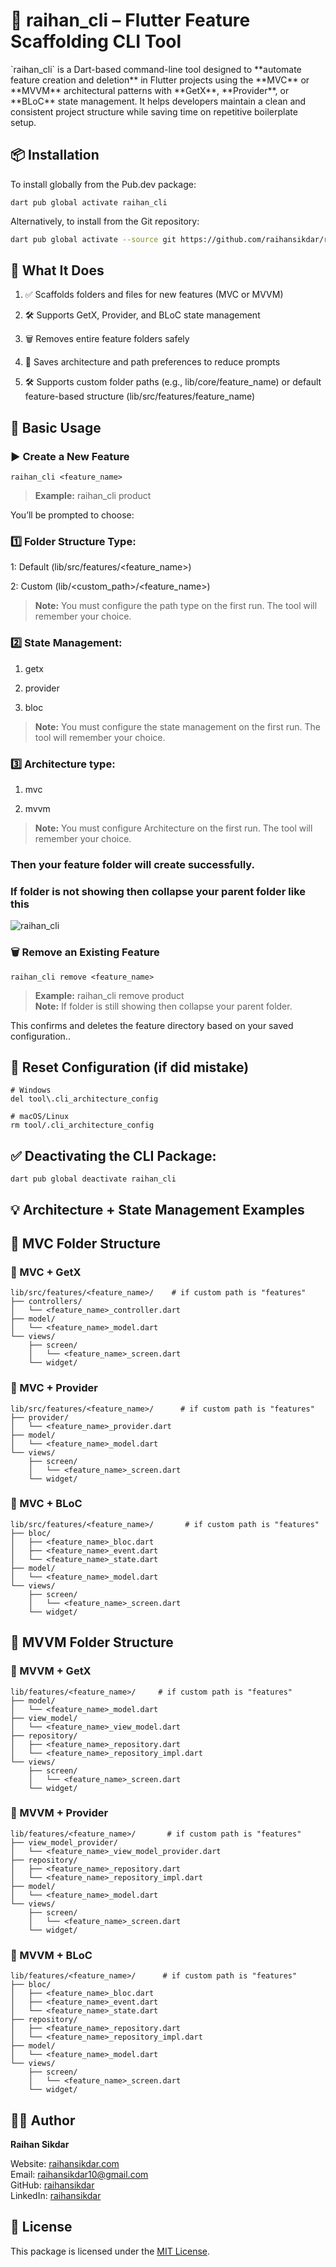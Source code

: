# 🚀 raihan_cli – Flutter Feature Scaffolding CLI Tool

<p>`raihan_cli` is a Dart-based command-line tool designed to **automate feature creation and deletion** in Flutter projects using the **MVC** or **MVVM** architectural patterns with **GetX**, **Provider**, or **BLoC** state management. It helps developers maintain a clean and consistent project structure while saving time on repetitive boilerplate setup.</p>

## 📦 Installation

To install globally from the Pub.dev package:
```
dart pub global activate raihan_cli
```

Alternatively, to install from the Git repository:

```bash
dart pub global activate --source git https://github.com/raihansikdar/raihan_cli.git
```

## 📁 What It Does

1. ✅ Scaffolds folders and files for new features (MVC or MVVM)

2. 🛠️ Supports GetX, Provider, and BLoC state management

3. 🗑️ Removes entire feature folders safely

4. 🔧 Saves architecture and path preferences to reduce prompts

5. 🛠️ Supports custom folder paths (e.g., lib/core/feature_name) or default feature-based structure (lib/src/features/feature_name)

## 🧪 Basic Usage
### ▶️ Create a New Feature
```
raihan_cli <feature_name>

```
> **Example:** raihan_cli product

You’ll be prompted to choose:

### 1️⃣ Folder Structure Type:

1: Default (lib/src/features/<feature_name>)

2: Custom (lib/<custom_path>/<feature_name>)


> **Note:** You must configure the path type on the first run. The tool will remember your choice.

### 2️⃣ State Management:

1. getx

2. provider

3. bloc

> **Note:** You must configure the state management on the first run. The tool will remember your choice.

### 3️⃣ Architecture type:

1. mvc

2. mvvm


> **Note:** You must configure Architecture on the first run. The tool will remember your choice.


### Then your feature folder will create successfully.


### If folder is not showing then collapse your parent folder like this
![raihan_cli](https://github.com/raihansikdar/raihan_cli/blob/main/assets/raihan_cli_feature.gif?raw=true)

### 🗑️ Remove an Existing Feature
```
raihan_cli remove <feature_name>
```
> **Example:** raihan_cli remove product <br>
> **Note:** If folder is still showing then collapse your parent folder.

This confirms and deletes the feature directory based on your saved configuration..



## 🔄 Reset Configuration (if did mistake)

```
# Windows
del tool\.cli_architecture_config

# macOS/Linux
rm tool/.cli_architecture_config

```

## ✅ Deactivating the CLI Package:
```
dart pub global deactivate raihan_cli

```




## 💡 Architecture + State Management Examples


## 📁 MVC Folder Structure

### 📁 MVC + GetX

```
lib/src/features/<feature_name>/    # if custom path is "features"
├── controllers/
│   └── <feature_name>_controller.dart
├── model/
│   └── <feature_name>_model.dart
└── views/
    ├── screen/
    │   └── <feature_name>_screen.dart
    └── widget/

```

### 📁 MVC + Provider

```
lib/src/features/<feature_name>/      # if custom path is "features"
├── provider/
│   └── <feature_name>_provider.dart
├── model/
│   └── <feature_name>_model.dart
└── views/
    ├── screen/
    │   └── <feature_name>_screen.dart
    └── widget/

```

### 📁 MVC + BLoC

```
lib/src/features/<feature_name>/       # if custom path is "features"
├── bloc/
│   ├── <feature_name>_bloc.dart
│   ├── <feature_name>_event.dart
│   └── <feature_name>_state.dart
├── model/
│   └── <feature_name>_model.dart
└── views/
    ├── screen/
    │   └── <feature_name>_screen.dart
    └── widget/

```

## 📁 MVVM Folder Structure

### 📁 MVVM + GetX
```
lib/features/<feature_name>/     # if custom path is "features"
├── model/
│   └── <feature_name>_model.dart
├── view_model/
│   └── <feature_name>_view_model.dart
├── repository/
│   ├── <feature_name>_repository.dart
│   └── <feature_name>_repository_impl.dart
└── views/
    ├── screen/
    │   └── <feature_name>_screen.dart
    └── widget/

```


### 📁 MVVM + Provider
```
lib/features/<feature_name>/       # if custom path is "features"
├── view_model_provider/ 
│   └── <feature_name>_view_model_provider.dart
├── repository/
│   ├── <feature_name>_repository.dart
│   └── <feature_name>_repository_impl.dart
├── model/
│   └── <feature_name>_model.dart
└── views/
    ├── screen/
    │   └── <feature_name>_screen.dart
    └── widget/

```



### 📁 MVVM + BLoC
```
lib/features/<feature_name>/      # if custom path is "features"
├── bloc/
│   ├── <feature_name>_bloc.dart
│   ├── <feature_name>_event.dart
│   └── <feature_name>_state.dart
├── repository/
│   ├── <feature_name>_repository.dart
│   └── <feature_name>_repository_impl.dart
├── model/
│   └── <feature_name>_model.dart
└── views/
    ├── screen/
    │   └── <feature_name>_screen.dart
    └── widget/

```




##  👨‍💻 Author
**Raihan Sikdar**

Website: [raihansikdar.com](https://raihansikdar.com)  
Email: raihansikdar10@gmail.com  
GitHub: [raihansikdar](https://github.com/raihansikdar)  
LinkedIn: [raihansikdar](https://www.linkedin.com/in/raihansikdar/)


## 📜 License
This package is licensed under the [MIT License](https://github.com/raihansikdar/raihan_cli/blob/main/LICENSE).

